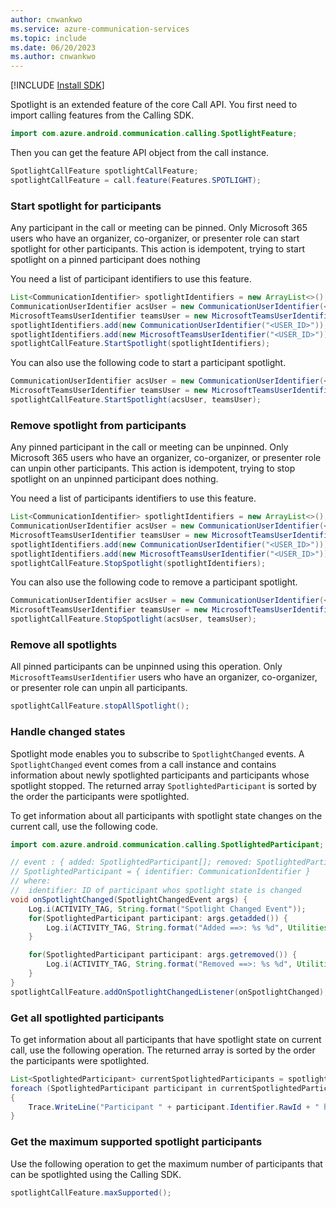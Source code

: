 ```yaml
---
author: cnwankwo
ms.service: azure-communication-services
ms.topic: include
ms.date: 06/20/2023
ms.author: cnwankwo
---
```


[!INCLUDE [Install SDK](../install-sdk/install-sdk-android.md)]

Spotlight is an extended feature of the core Call API. You first need to import calling features from the Calling SDK.

```java
import com.azure.android.communication.calling.SpotlightFeature;
```

Then you can get the feature API object from the call instance.

```java
SpotlightCallFeature spotlightCallFeature;
spotlightCallFeature = call.feature(Features.SPOTLIGHT);
```
### Start spotlight for participants

Any participant in the call or meeting can be pinned. Only Microsoft 365 users who have an organizer, co-organizer, or presenter role can start spotlight for other participants. This action is idempotent, trying to start spotlight on a pinned participant does nothing

You need a list of participant identifiers to use this feature.

```java
List<CommunicationIdentifier> spotlightIdentifiers = new ArrayList<>();
CommunicationUserIdentifier acsUser = new CommunicationUserIdentifier(<USER_ID>);
MicrosoftTeamsUserIdentifier teamsUser = new MicrosoftTeamsUserIdentifier(<USER_ID>);
spotlightIdentifiers.add(new CommunicationUserIdentifier("<USER_ID>"));
spotlightIdentifiers.add(new MicrosoftTeamsUserIdentifier("<USER_ID>"));
spotlightCallFeature.StartSpotlight(spotlightIdentifiers);
```

You can also use the following code to start a participant spotlight.

```java
CommunicationUserIdentifier acsUser = new CommunicationUserIdentifier(<USER_ID>);
MicrosoftTeamsUserIdentifier teamsUser = new MicrosoftTeamsUserIdentifier(<USER_ID>);
spotlightCallFeature.StartSpotlight(acsUser, teamsUser);
```

### Remove spotlight from participants

Any pinned participant in the call or meeting can be unpinned. Only Microsoft 365 users who have an organizer, co-organizer, or presenter role can unpin other participants. This action is idempotent, trying to stop spotlight on an unpinned participant does nothing.

You need a list of participants identifiers to use this feature.

```java
List<CommunicationIdentifier> spotlightIdentifiers = new ArrayList<>();
CommunicationUserIdentifier acsUser = new CommunicationUserIdentifier(<USER_ID>);
MicrosoftTeamsUserIdentifier teamsUser = new MicrosoftTeamsUserIdentifier(<USER_ID>);
spotlightIdentifiers.add(new CommunicationUserIdentifier("<USER_ID>"));
spotlightIdentifiers.add(new MicrosoftTeamsUserIdentifier("<USER_ID>"));
spotlightCallFeature.StopSpotlight(spotlightIdentifiers);
```

You can also use the following code to remove a participant spotlight.

```java
CommunicationUserIdentifier acsUser = new CommunicationUserIdentifier(<USER_ID>);
MicrosoftTeamsUserIdentifier teamsUser = new MicrosoftTeamsUserIdentifier(<USER_ID>);
spotlightCallFeature.StopSpotlight(acsUser, teamsUser);
```
### Remove all spotlights

All pinned participants can be unpinned using this operation. Only `MicrosoftTeamsUserIdentifier` users who have an organizer, co-organizer, or presenter role can unpin all participants.

```java
spotlightCallFeature.stopAllSpotlight();
```

### Handle changed states

Spotlight mode enables you to subscribe to `SpotlightChanged` events. A `SpotlightChanged` event comes from a call instance and contains information about newly spotlighted participants and participants whose spotlight stopped. The returned array `SpotlightedParticipant` is sorted by the order the participants were spotlighted.

To get information about all participants with spotlight state changes on the current call, use the following code.

```java
import com.azure.android.communication.calling.SpotlightedParticipant;

// event : { added: SpotlightedParticipant[]; removed: SpotlightedParticipant[] }
// SpotlightedParticipant = { identifier: CommunicationIdentifier }
// where: 
//  identifier: ID of participant whos spotlight state is changed
void onSpotlightChanged(SpotlightChangedEvent args) {
    Log.i(ACTIVITY_TAG, String.format("Spotlight Changed Event"));
    for(SpotlightedParticipant participant: args.getadded()) {
        Log.i(ACTIVITY_TAG, String.format("Added ==>: %s %d", Utilities.toMRI(participant.getIdentifier())));
    }

    for(SpotlightedParticipant participant: args.getremoved()) {
        Log.i(ACTIVITY_TAG, String.format("Removed ==>: %s %d", Utilities.toMRI(participant.getIdentifier())));
    }
}
spotlightCallFeature.addOnSpotlightChangedListener(onSpotlightChanged);
```

### Get all spotlighted participants

To get information about all participants that have spotlight state on current call, use the following operation. The returned array is sorted by the order the participants were spotlighted.

``` java
List<SpotlightedParticipant> currentSpotlightedParticipants = spotlightCallFeature.getSpotlightedParticipants();
foreach (SpotlightedParticipant participant in currentSpotlightedParticipants)
{
    Trace.WriteLine("Participant " + participant.Identifier.RawId + " has spotlight");
}
```

### Get the maximum supported spotlight participants

Use the following operation to get the maximum number of participants that can be spotlighted using the Calling SDK.

``` java
spotlightCallFeature.maxSupported();
```